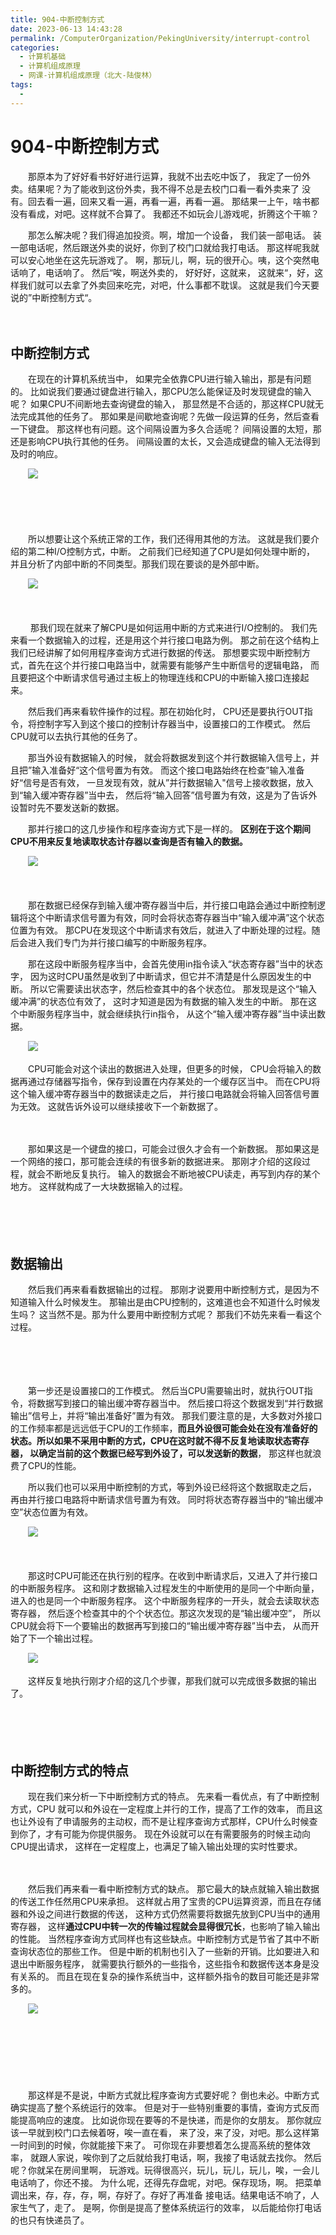 ```yaml
---
title: 904-中断控制方式
date: 2023-06-13 14:43:28
permalink: /ComputerOrganization/PekingUniversity/interrupt-control
categories:
  - 计算机基础
  - 计算机组成原理
  - 网课-计算机组成原理（北大-陆俊林）
tags:
  - 
---
```

# 904-中断控制方式

　　那原本为了好好看书好好进行运算，我就不出去吃中饭了， 我定了一份外卖。结果呢？为了能收到这份外卖，我不得不总是去校门口看一看外卖来了 没有。回去看一遍，回来又看一遍，再看一遍，再看一遍。 那结果一上午，啥书都没有看成，对吧。这样就不合算了。 我都还不如玩会儿游戏呢，折腾这个干嘛？ 
<!-- more -->
　　那怎么解决呢？我们得追加投资。啊，增加一个设备， 我们装一部电话。 装一部电话呢，然后跟送外卖的说好，你到了校门口就给我打电话。 那这样呢我就可以安心地坐在这先玩游戏了。 啊，那玩儿，啊，玩的很开心。咦，这个突然电话响了，电话响了。 然后“唉，啊送外卖的， 好好好，这就来， 这就来“，好，这样我们就可以去拿了外卖回来吃完，对吧，什么事都不耽误。 这就是我们今天要说的”中断控制方式“。 

　　‍

## 中断控制方式

　　在现在的计算机系统当中， 如果完全依靠CPU进行输入输出，那是有问题的。 比如说我们要通过键盘进行输入，那CPU怎么能保证及时发现键盘的输入呢？ 如果CPU不间断地去查询键盘的输入， 那显然是不合适的，那这样CPU就无法完成其他的任务了。 那如果是间歇地查询呢？先做一段运算的任务，然后查看一下键盘。 那这样也有问题。这个间隔设置为多久合适呢？ 间隔设置的太短，那还是影响CPU执行其他的任务。 间隔设置的太长，又会造成键盘的输入无法得到及时的响应。 

　　![](https://image.peterjxl.com/blog/image-20220922204817-oxyvf08.png)

　　‍

　　‍

　　所以想要让这个系统正常的工作，我们还得用其他的方法。 这就是我们要介绍的第二种I/O控制方式，中断。 之前我们已经知道了CPU是如何处理中断的， 并且分析了内部中断的不同类型。那我们现在要谈的是外部中断。

　　![](https://image.peterjxl.com/blog/image-20220922204850-mrci89t.png)

　　‍

　　 那我们现在就来了解CPU是如何运用中断的方式来进行I/O控制的。 我们先来看一个数据输入的过程，还是用这个并行接口电路为例。 那之前在这个结构上我们已经讲解了如何用程序查询方式进行数据的传送。 那想要实现中断控制方式，首先在这个并行接口电路当中，就需要有能够产生中断信号的逻辑电路， 而且要把这个中断请求信号通过主板上的物理连线和CPU的中断输入接口连接起来。 

　　然后我们再来看软件操作的过程。那在初始化时， CPU还是要执行OUT指令，将控制字写入到这个接口的控制计存器当中，设置接口的工作模式。 然后CPU就可以去执行其他的任务了。 

　　那当外设有数据输入的时候， 就会将数据发到这个并行数据输入信号上，并且把”输入准备好“这个信号置为有效。 而这个接口电路始终在检查”输入准备好“信号是否有效， 一旦发现有效，就从”并行数据输入"信号上接收数据，放入到“输入缓冲寄存器”当中去， 然后将“输入回答”信号置为有效，这是为了告诉外设暂时先不要发送新的数据。 

　　那并行接口的这几步操作和程序查询方式下是一样的。 **区别在于这个期间CPU不用来反复地读取状态计存器以查询是否有输入的数据。** 

　　![](https://image.peterjxl.com/blog/image-20220922205015-ff77bb3.png)

　　‍

　　那在数据已经保存到输入缓冲寄存器当中后，并行接口电路会通过中断控制逻辑将这个中断请求信号置为有效，同时会将状态寄存器当中“输入缓冲满”这个状态位置为有效。 那CPU在发现这个中断请求有效后，就进入了中断处理的过程。随后会进入我们专门为并行接口编写的中断服务程序。 

　　那在这段中断服务程序当中，会首先使用in指令读入“状态寄存器”当中的状态字， 因为这时CPU虽然是收到了中断请求，但它并不清楚是什么原因发生的中断。 所以它需要读出状态字，然后检查其中的各个状态位。 那发现是这个“输入缓冲满”的状态位有效了， 这时才知道是因为有数据的输入发生的中断。 那在这个中断服务程序当中，就会继续执行in指令， 从这个“输入缓冲寄存器”当中读出数据。 

　　![](https://image.peterjxl.com/blog/image-20220922205138-brgjb0c.png)

　　CPU可能会对这个读出的数据进入处理，但更多的时候， CPU会将输入的数据再通过存储器写指令，保存到设置在内存某处的一个缓存区当中。 而在CPU将这个输入缓冲寄存器当中的数据读走之后， 并行接口电路就会将输入回答信号置为无效。 这就告诉外设可以继续接收下一个新数据了。 

　　‍

　　那如果这是一个键盘的接口，可能会过很久才会有一个新数据。 那如果这是一个网络的接口，那可能会连续的有很多新的数据进来。 那刚才介绍的这段过程，就会不断地反复执行。 输入的数据会不断地被CPU读走，再写到内存的某个地方。 这样就构成了一大块数据输入的过程。 

　　‍

　　‍

## 数据输出

　　然后我们再来看看数据输出的过程。 那刚才说要用中断控制方式，是因为不知道输入什么时候发生。 那输出是由CPU控制的，这难道也会不知道什么时候发生吗？ 这当然不是。那为什么要用中断控制方式呢？ 那我们不妨先来看一看这个过程。

　　‍

　　‍

　　第一步还是设置接口的工作模式。 然后当CPU需要输出时，就执行OUT指令，将数据写到接口的输出缓冲寄存器当中。 然后接口将这个数据发到“并行数据输出”信号上，并将“输出准备好”置为有效。 那我们要注意的是，大多数对外接口的工作频率都是远远低于CPU的工作频率，**而且外设很可能会处在没有准备好的状态。所以如果不采用中断的方式，CPU在这时就不得不反复地读取状态寄存器， 以确定当前的这个数据已经写到外设了，可以发送新的数据**， 那这样也就浪费了CPU的性能。

　　所以我们也可以采用中断控制的方式，等到外设已经将这个数据取走之后， 再由并行接口电路将中断请求信号置为有效。 同时将状态寄存器当中的“输出缓冲空”状态位置为有效。

　　![](https://image.peterjxl.com/blog/image-20220922210500-unc4fj7.png)

　　‍

　　那这时CPU可能还在执行别的程序。在收到中断请求后，又进入了并行接口的中断服务程序。 这和刚才数据输入过程发生的中断使用的是同一个中断向量，进入的也是同一个中断服务程序。 这个中断服务程序的一开头，就会去读取状态寄存器， 然后逐个检查其中的个个状态位。那这次发现的是“输出缓冲空”， 所以CPU就会将下一个要输出的数据再写到接口的“输出缓冲寄存器”当中去， 从而开始了下一个输出过程。 

　　![](https://image.peterjxl.com/blog/image-20220922210524-5m96k69.png)

　　这样反复地执行刚才介绍的这几个步骤，那我们就可以完成很多数据的输出了。 

　　‍

　　‍

## 中断控制方式的特点

　　现在我们来分析一下中断控制方式的特点。 先来看一看优点，有了中断控制方式，CPU 就可以和外设在一定程度上并行的工作，提高了工作的效率， 而且这也让外设有了申请服务的主动权，而不是让程序查询方式那样，CPU什么时候查到你了，才有可能为你提供服务。 现在外设就可以在有需要服务的时候主动向CPU提出请求， 这样在一定程度上，也满足了输入输出处理的实时性要求。

　　‍

　　然后我们再来看一看中断控制方式的缺点。 那它最大的缺点就输入输出数据的传送工作任然用CPU来承担。 这样就占用了宝贵的CPU运算资源，而且在存储器和外设之间进行数据的传送， 这种方式仍然需要将数据先放到CPU当中的通用寄存器， 这样**通过CPU中转一次的传输过程就会显得很冗长**，也影响了输入输出的性能。 当然程序查询方式同样也有这些缺点。中断控制方式是节省了其中不断查询状态位的那些工作。 但是中断的机制也引入了一些新的开销。比如要进入和退出中断服务程序， 就需要执行额外的一些指令，这些指令和数据传送本身是没有关系的。 而且在现在复杂的操作系统当中，这样额外指令的数目可能还是非常多的。

　　![](https://image.peterjxl.com/blog/image-20220922210724-91vnrlv.png)

　　‍

　　‍

　　‍

　　那这样是不是说，中断方式就比程序查询方式要好呢？ 倒也未必。中断方式确实提高了整个系统运行的效率。 但是对于一些特别重要的事情，查询方式反而能提高响应的速度。 比如说你现在要等的不是快递，而是你的女朋友。 那你就应该一早就到校门口去候着呀，唉一直在看， 来了没，来了没，对吧。那么这样第一时间到的时候，你就能接下来了。 可你现在非要想着怎么提高系统的整体效率， 就跟人家说，唉你到了之后就给我打电话，啊，我接了电话就去找你。 然后呢？你就呆在房间里啊， 玩游戏。玩得很高兴，玩儿，玩儿，玩儿，唉，一会儿电话响了，你还不接。 为什么呢，还得先存盘呢，对吧。保存现场，啊。 把菜单调出来，存，存，存，啊，存好了。存好了再准备 接电话。结果电话不响了，人家生气了，走了。 是啊，你倒是提高了整体系统运行的效率， 以后能给你打电话的也只有快递员了。
